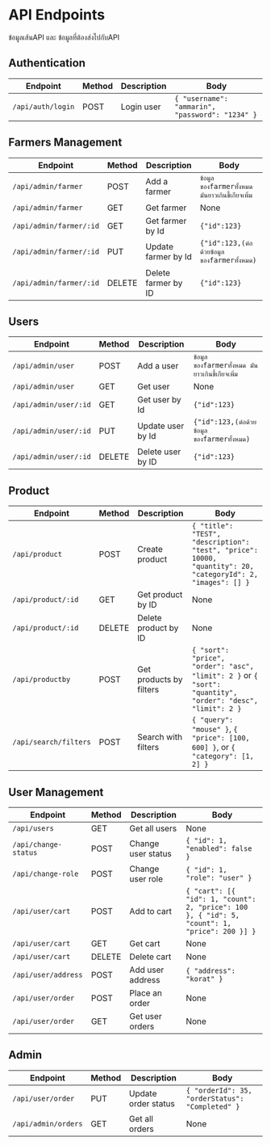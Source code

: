 # API Endpoints

ข้อมูลเส้นAPI และ ข้อมูลที่ต้องส่งไปกับAPI

## Authentication

| Endpoint          | Method | Description | Body                                            |
| ----------------- | ------ | ----------- | ----------------------------------------------- |
| `/api/auth/login` | POST   | Login user  | `{ "username": "ammarin", "password": "1234" }` |

## Farmers Management

| Endpoint                | Method | Description         | Body                                             |
| ----------------------- | ------ | ------------------- | ------------------------------------------------ |
| `/api/admin/farmer`     | POST   | Add a farmer        | `ข้อมูลของfarmerทั้งหมด มันยาวเกินขี้เกียจเพิ่ม` |
| `/api/admin/farmer`     | GET    | Get farmer          | None                                             |
| `/api/admin/farmer/:id` | GET    | Get farmer by Id    | `{"id":123}`                                     |
| `/api/admin/farmer/:id` | PUT    | Update farmer by Id | `{"id":123,(ต่อด้วยข้อมูลของfarmerทั้งหมด)`      |
| `/api/admin/farmer/:id` | DELETE | Delete farmer by ID | `{"id":123}`                                     |

## Users

| Endpoint              | Method | Description       | Body                                             |
| --------------------- | ------ | ----------------- | ------------------------------------------------ |
| `/api/admin/user`     | POST   | Add a user        | `ข้อมูลของfarmerทั้งหมด มันยาวเกินขี้เกียจเพิ่ม` |
| `/api/admin/user`     | GET    | Get user          | None                                             |
| `/api/admin/user/:id` | GET    | Get user by Id    | `{"id":123}`                                     |
| `/api/admin/user/:id` | PUT    | Update user by Id | `{"id":123,(ต่อด้วยข้อมูลของfarmerทั้งหมด)`      |
| `/api/admin/user/:id` | DELETE | Delete user by ID | `{"id":123}`                                     |

## Product

| Endpoint              | Method | Description             | Body                                                                                                        |
| --------------------- | ------ | ----------------------- | ----------------------------------------------------------------------------------------------------------- |
| `/api/product`        | POST   | Create product          | `{ "title": "TEST", "description": "test", "price": 10000, "quantity": 20, "categoryId": 2, "images": [] }` |
| `/api/product/:id`    | GET    | Get product by ID       | None                                                                                                        |
| `/api/product/:id`    | DELETE | Delete product by ID    | None                                                                                                        |
| `/api/productby`      | POST   | Get products by filters | `{ "sort": "price", "order": "asc", "limit": 2 }` or `{ "sort": "quantity", "order": "desc", "limit": 2 }`  |
| `/api/search/filters` | POST   | Search with filters     | `{ "query": "mouse" }`, `{ "price": [100, 600] }`, or `{ "category": [1, 2] }`                              |

## User Management

| Endpoint             | Method | Description        | Body                                                                                         |
| -------------------- | ------ | ------------------ | -------------------------------------------------------------------------------------------- |
| `/api/users`         | GET    | Get all users      | None                                                                                         |
| `/api/change-status` | POST   | Change user status | `{ "id": 1, "enabled": false }`                                                              |
| `/api/change-role`   | POST   | Change user role   | `{ "id": 1, "role": "user" }`                                                                |
| `/api/user/cart`     | POST   | Add to cart        | `{ "cart": [{ "id": 1, "count": 2, "price": 100 }, { "id": 5, "count": 1, "price": 200 }] }` |
| `/api/user/cart`     | GET    | Get cart           | None                                                                                         |
| `/api/user/cart`     | DELETE | Delete cart        | None                                                                                         |
| `/api/user/address`  | POST   | Add user address   | `{ "address": "korat" }`                                                                     |
| `/api/user/order`    | POST   | Place an order     | None                                                                                         |
| `/api/user/order`    | GET    | Get user orders    | None                                                                                         |

## Admin

| Endpoint            | Method | Description         | Body                                            |
| ------------------- | ------ | ------------------- | ----------------------------------------------- |
| `/api/user/order`   | PUT    | Update order status | `{ "orderId": 35, "orderStatus": "Completed" }` |
| `/api/admin/orders` | GET    | Get all orders      | None                                            |

